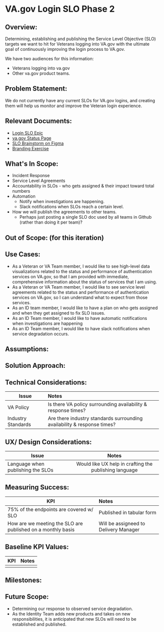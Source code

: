 # VA.gov Login SLO Phase 2

## Overview: 
Determining, establishing and publishing the Service Level Objective (SLO) targets we want to hit for Veterans logging into VA.gov with the ultimate goal of continuously improving the login process to VA.gov. 

We have two audiences for this information:
* Veterans logging into va.gov
* Other va.gov product teams.

## Problem Statement: 
We do not currently have any current SLOs for VA.gov logins, and creating them will help us monitor and improve the Veteran login experience.

## Relevant Documents:
* [Login SLO Epic](https://app.zenhub.com/workspaces/identity-5f5bab705a94c9001ba33734/issues/gh/department-of-veterans-affairs/va.gov-team/75713)
* [va.gov Status Page](https://vagov.statuspage.io/)
* [SLO Brainstorm on Figma](https://www.figma.com/file/RFJBhEtGHVnWUOAGn1Gnl8/SLO-Brainstorm?type=whiteboard&node-id=0-1&t=3vuj1urgEUrWjBCo-0)
* [Branding Exercise](https://docs.google.com/presentation/d/1Q3WnJY-0fJ3HcuYNptZnAbJaWUGK3FGCkvH19AJYFJo/edit#slide=id.g2c630c18cda_1_141)

## What's In Scope: 
* Incident Response
* Service Level Agreements
* Accountability in SLOs - who gets assigned & their impact toward total numbers
* Automation
  *  Notify when investigations are happening.
  *  Slack notifications when SLOs reach a certain level.
* How we will publish the agreements to other teams.
  * Perhaps just posting a single SLO doc used by all teams in Github (rather than doing it per team)?


## Out of Scope: (for this iteration)



## Use Cases:
- As a Veteran or VA Team member, I would like to see high-level data visualizations related to the status and performance of authentication services on VA.gov, so that I am provided with immediate, comprehensive information about the status of services that I am using. 
- As a Veteran or VA Team member, I would like to see service level agreements related to the status and performance of authentication services on VA.gov, so I can understand what to expect from those services.
- As an ID team member, I would like to have a plan on who gets assigned and when they get assigned to fix SLO issues.
- As an ID Team member, I would like to have automatic notifications when investigations are happening
- As an ID Team member,  I would like to have slack notifications when service degradation occurs.


## Assumptions:



## Solution Approach: 



  
## Technical Considerations:
| Issue         | Notes         | 
| ------------- |:-------------| 
| VA Policy |  Is there VA policy surrounding availability & response times?     |
| Industry Standards |  Are there industry standards surrounding availability & response times?     |

## UX/ Design Considerations:
| Issue         | Notes         | 
| ------------- |:-------------:| 
| Language when publishing the SLOs |   Would like UX help in crafting the publishing language          |


## Measuring Success:
| KPI           | Notes         | 
| ------------- |:-------------| 
| 75% of the endpoints are covered w/ SLO|  Published in tabular form             |
| How are we meeting the SLO are published on a monthly basis |  Will be assigneed to Delivery Manager    |


## Baseline KPI Values:
| KPI           | Notes         | 
| ------------- |:-------------:| 
|  |               |


## Milestones:



## Future Scope:
* Determining our response to observed service degradation.
* As the Identity Team adds new products and takes on new responsibilities, it is anticipated that new SLOs will need to be established and published.
